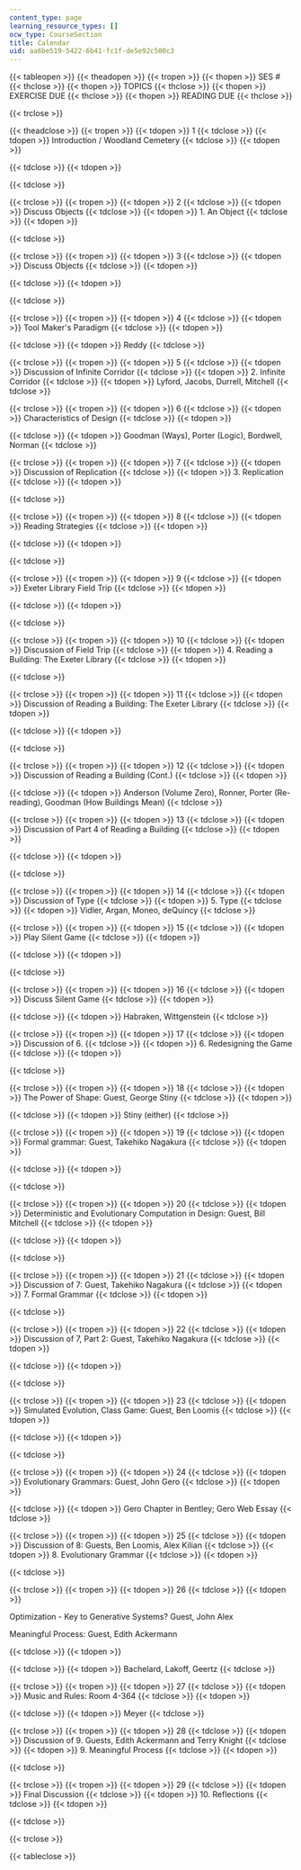 ```yaml
---
content_type: page
learning_resource_types: []
ocw_type: CourseSection
title: Calendar
uid: aa6be519-5422-6b41-fc1f-de5e92c500c3
---
```


{{< tableopen >}}
{{< theadopen >}}
{{< tropen >}}
{{< thopen >}}
SES #
{{< thclose >}}
{{< thopen >}}
TOPICS
{{< thclose >}}
{{< thopen >}}
EXERCISE DUE
{{< thclose >}}
{{< thopen >}}
READING DUE
{{< thclose >}}

{{< trclose >}}

{{< theadclose >}}
{{< tropen >}}
{{< tdopen >}}
1
{{< tdclose >}}
{{< tdopen >}}
Introduction / Woodland Cemetery
{{< tdclose >}}
{{< tdopen >}}

{{< tdclose >}}
{{< tdopen >}}

{{< tdclose >}}

{{< trclose >}}
{{< tropen >}}
{{< tdopen >}}
2
{{< tdclose >}}
{{< tdopen >}}
Discuss Objects
{{< tdclose >}}
{{< tdopen >}}
1\. An Object
{{< tdclose >}}
{{< tdopen >}}

{{< tdclose >}}

{{< trclose >}}
{{< tropen >}}
{{< tdopen >}}
3
{{< tdclose >}}
{{< tdopen >}}
Discuss Objects
{{< tdclose >}}
{{< tdopen >}}

{{< tdclose >}}
{{< tdopen >}}

{{< tdclose >}}

{{< trclose >}}
{{< tropen >}}
{{< tdopen >}}
4
{{< tdclose >}}
{{< tdopen >}}
Tool Maker's Paradigm
{{< tdclose >}}
{{< tdopen >}}

{{< tdclose >}}
{{< tdopen >}}
Reddy
{{< tdclose >}}

{{< trclose >}}
{{< tropen >}}
{{< tdopen >}}
5
{{< tdclose >}}
{{< tdopen >}}
Discussion of Infinite Corridor
{{< tdclose >}}
{{< tdopen >}}
2\. Infinite Corridor
{{< tdclose >}}
{{< tdopen >}}
Lyford, Jacobs, Durrell, Mitchell
{{< tdclose >}}

{{< trclose >}}
{{< tropen >}}
{{< tdopen >}}
6
{{< tdclose >}}
{{< tdopen >}}
Characteristics of Design
{{< tdclose >}}
{{< tdopen >}}

{{< tdclose >}}
{{< tdopen >}}
Goodman (Ways), Porter (Logic), Bordwell, Norman
{{< tdclose >}}

{{< trclose >}}
{{< tropen >}}
{{< tdopen >}}
7
{{< tdclose >}}
{{< tdopen >}}
Discussion of Replication
{{< tdclose >}}
{{< tdopen >}}
3\. Replication
{{< tdclose >}}
{{< tdopen >}}

{{< tdclose >}}

{{< trclose >}}
{{< tropen >}}
{{< tdopen >}}
8
{{< tdclose >}}
{{< tdopen >}}
Reading Strategies
{{< tdclose >}}
{{< tdopen >}}

{{< tdclose >}}
{{< tdopen >}}

{{< tdclose >}}

{{< trclose >}}
{{< tropen >}}
{{< tdopen >}}
9
{{< tdclose >}}
{{< tdopen >}}
Exeter Library Field Trip
{{< tdclose >}}
{{< tdopen >}}

{{< tdclose >}}
{{< tdopen >}}

{{< tdclose >}}

{{< trclose >}}
{{< tropen >}}
{{< tdopen >}}
10
{{< tdclose >}}
{{< tdopen >}}
Discussion of Field Trip
{{< tdclose >}}
{{< tdopen >}}
4\. Reading a Building: The Exeter Library
{{< tdclose >}}
{{< tdopen >}}

{{< tdclose >}}

{{< trclose >}}
{{< tropen >}}
{{< tdopen >}}
11
{{< tdclose >}}
{{< tdopen >}}
Discussion of Reading a Building: The Exeter Library
{{< tdclose >}}
{{< tdopen >}}

{{< tdclose >}}
{{< tdopen >}}

{{< tdclose >}}

{{< trclose >}}
{{< tropen >}}
{{< tdopen >}}
12
{{< tdclose >}}
{{< tdopen >}}
Discussion of Reading a Building (Cont.)
{{< tdclose >}}
{{< tdopen >}}

{{< tdclose >}}
{{< tdopen >}}
Anderson (Volume Zero), Ronner, Porter (Re-reading), Goodman (How Buildings Mean)
{{< tdclose >}}

{{< trclose >}}
{{< tropen >}}
{{< tdopen >}}
13
{{< tdclose >}}
{{< tdopen >}}
Discussion of Part 4 of Reading a Building
{{< tdclose >}}
{{< tdopen >}}

{{< tdclose >}}
{{< tdopen >}}

{{< tdclose >}}

{{< trclose >}}
{{< tropen >}}
{{< tdopen >}}
14
{{< tdclose >}}
{{< tdopen >}}
Discussion of Type
{{< tdclose >}}
{{< tdopen >}}
5\. Type
{{< tdclose >}}
{{< tdopen >}}
Vidler, Argan, Moneo, deQuincy
{{< tdclose >}}

{{< trclose >}}
{{< tropen >}}
{{< tdopen >}}
15
{{< tdclose >}}
{{< tdopen >}}
Play Silent Game
{{< tdclose >}}
{{< tdopen >}}

{{< tdclose >}}
{{< tdopen >}}

{{< tdclose >}}

{{< trclose >}}
{{< tropen >}}
{{< tdopen >}}
16
{{< tdclose >}}
{{< tdopen >}}
Discuss Silent Game
{{< tdclose >}}
{{< tdopen >}}

{{< tdclose >}}
{{< tdopen >}}
Habraken, Wittgenstein
{{< tdclose >}}

{{< trclose >}}
{{< tropen >}}
{{< tdopen >}}
17
{{< tdclose >}}
{{< tdopen >}}
Discussion of 6.
{{< tdclose >}}
{{< tdopen >}}
6\. Redesigning the Game
{{< tdclose >}}
{{< tdopen >}}

{{< tdclose >}}

{{< trclose >}}
{{< tropen >}}
{{< tdopen >}}
18
{{< tdclose >}}
{{< tdopen >}}
The Power of Shape: Guest, George Stiny
{{< tdclose >}}
{{< tdopen >}}

{{< tdclose >}}
{{< tdopen >}}
Stiny (either)
{{< tdclose >}}

{{< trclose >}}
{{< tropen >}}
{{< tdopen >}}
19
{{< tdclose >}}
{{< tdopen >}}
Formal grammar: Guest, Takehiko Nagakura
{{< tdclose >}}
{{< tdopen >}}

{{< tdclose >}}
{{< tdopen >}}

{{< tdclose >}}

{{< trclose >}}
{{< tropen >}}
{{< tdopen >}}
20
{{< tdclose >}}
{{< tdopen >}}
Deterministic and Evolutionary Computation in Design: Guest, Bill Mitchell
{{< tdclose >}}
{{< tdopen >}}

{{< tdclose >}}
{{< tdopen >}}

{{< tdclose >}}

{{< trclose >}}
{{< tropen >}}
{{< tdopen >}}
21
{{< tdclose >}}
{{< tdopen >}}
Discussion of 7: Guest, Takehiko Nagakura
{{< tdclose >}}
{{< tdopen >}}
7\. Formal Grammar
{{< tdclose >}}
{{< tdopen >}}

{{< tdclose >}}

{{< trclose >}}
{{< tropen >}}
{{< tdopen >}}
22
{{< tdclose >}}
{{< tdopen >}}
Discussion of 7, Part 2: Guest, Takehiko Nagakura
{{< tdclose >}}
{{< tdopen >}}

{{< tdclose >}}
{{< tdopen >}}

{{< tdclose >}}

{{< trclose >}}
{{< tropen >}}
{{< tdopen >}}
23
{{< tdclose >}}
{{< tdopen >}}
Simulated Evolution, Class Game: Guest, Ben Loomis
{{< tdclose >}}
{{< tdopen >}}

{{< tdclose >}}
{{< tdopen >}}

{{< tdclose >}}

{{< trclose >}}
{{< tropen >}}
{{< tdopen >}}
24
{{< tdclose >}}
{{< tdopen >}}
Evolutionary Grammars: Guest, John Gero
{{< tdclose >}}
{{< tdopen >}}

{{< tdclose >}}
{{< tdopen >}}
Gero Chapter in Bentley; Gero Web Essay
{{< tdclose >}}

{{< trclose >}}
{{< tropen >}}
{{< tdopen >}}
25
{{< tdclose >}}
{{< tdopen >}}
Discussion of 8: Guests, Ben Loomis, Alex Kilian
{{< tdclose >}}
{{< tdopen >}}
8\. Evolutionary Grammar
{{< tdclose >}}
{{< tdopen >}}

{{< tdclose >}}

{{< trclose >}}
{{< tropen >}}
{{< tdopen >}}
26
{{< tdclose >}}
{{< tdopen >}}


Optimization - Key to Generative Systems? Guest, John Alex

Meaningful Process: Guest, Edith Ackermann


{{< tdclose >}}
{{< tdopen >}}

{{< tdclose >}}
{{< tdopen >}}
Bachelard, Lakoff, Geertz
{{< tdclose >}}

{{< trclose >}}
{{< tropen >}}
{{< tdopen >}}
27
{{< tdclose >}}
{{< tdopen >}}
Music and Rules: Room 4-364
{{< tdclose >}}
{{< tdopen >}}

{{< tdclose >}}
{{< tdopen >}}
Meyer
{{< tdclose >}}

{{< trclose >}}
{{< tropen >}}
{{< tdopen >}}
28
{{< tdclose >}}
{{< tdopen >}}
Discussion of 9. Guests, Edith Ackermann and Terry Knight
{{< tdclose >}}
{{< tdopen >}}
9\. Meaningful Process
{{< tdclose >}}
{{< tdopen >}}

{{< tdclose >}}

{{< trclose >}}
{{< tropen >}}
{{< tdopen >}}
29
{{< tdclose >}}
{{< tdopen >}}
Final Discussion
{{< tdclose >}}
{{< tdopen >}}
10\. Reflections
{{< tdclose >}}
{{< tdopen >}}

{{< tdclose >}}

{{< trclose >}}

{{< tableclose >}}